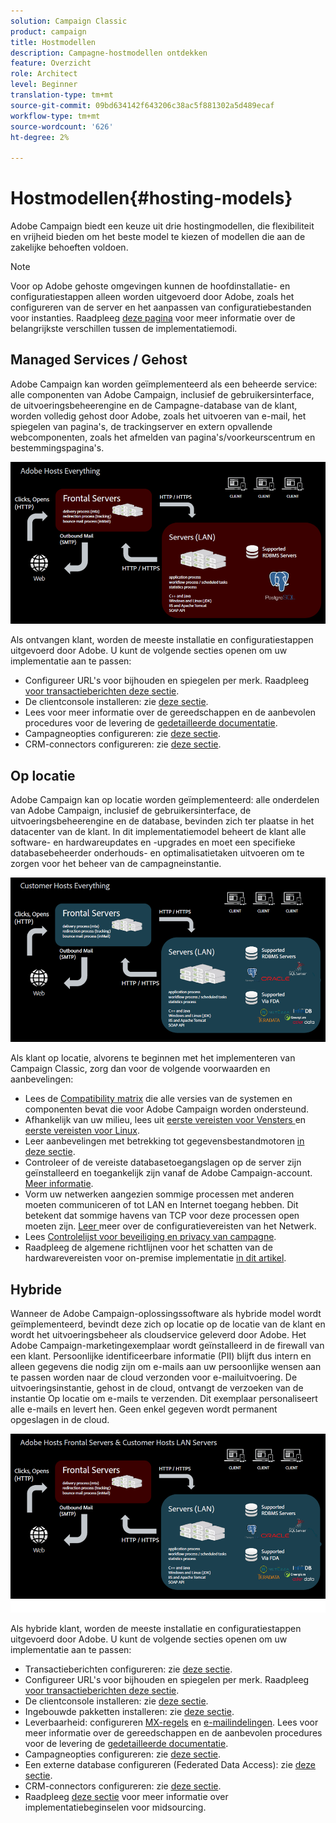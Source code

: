 ```yaml
---
solution: Campaign Classic
product: campaign
title: Hostmodellen
description: Campagne-hostmodellen ontdekken
feature: Overzicht
role: Architect
level: Beginner
translation-type: tm+mt
source-git-commit: 09bd634142f643206c38ac5f881302a5d489ecaf
workflow-type: tm+mt
source-wordcount: '626'
ht-degree: 2%

---
```



# Hostmodellen{#hosting-models}

Adobe Campaign biedt een keuze uit drie hostingmodellen, die flexibiliteit en vrijheid bieden om het beste model te kiezen of modellen die aan de zakelijke behoeften voldoen.

>[!NOTE]
>
>Voor op Adobe gehoste omgevingen kunnen de hoofdinstallatie- en configuratiestappen alleen worden uitgevoerd door Adobe, zoals het configureren van de server en het aanpassen van configuratiebestanden voor instanties. Raadpleeg [deze pagina](../../installation/using/capability-matrix.md) voor meer informatie over de belangrijkste verschillen tussen de implementatiemodi.

## Managed Services / Gehost

Adobe Campaign kan worden geïmplementeerd als een beheerde service: alle componenten van Adobe Campaign, inclusief de gebruikersinterface, de uitvoeringsbeheerengine en de Campagne-database van de klant, worden volledig gehost door Adobe, zoals het uitvoeren van e-mail, het spiegelen van pagina&#39;s, de trackingserver en extern opvallende webcomponenten, zoals het afmelden van pagina&#39;s/voorkeurscentrum en bestemmingspagina&#39;s.

![](assets/deployment_hosted.png)

Als ontvangen klant, worden de meeste installatie en configuratiestappen uitgevoerd door Adobe. U kunt de volgende secties openen om uw implementatie aan te passen:

* Configureer URL&#39;s voor bijhouden en spiegelen per merk. Raadpleeg [voor transactieberichten deze sectie](../../message-center/using/configuring-multibranding.md).
* De clientconsole installeren: zie [deze sectie](../../installation/using/installing-the-client-console.md).
* Lees voor meer informatie over de gereedschappen en de aanbevolen procedures voor de levering de [gedetailleerde documentatie](../../delivery/using/about-deliverability.md).
* Campagneopties configureren: zie [deze sectie](../../installation/using/configuring-campaign-options.md).
* CRM-connectors configureren: zie [deze sectie](../../platform/using/crm-connectors.md).

## Op locatie

Adobe Campaign kan op locatie worden geïmplementeerd: alle onderdelen van Adobe Campaign, inclusief de gebruikersinterface, de uitvoeringsbeheerengine en de database, bevinden zich ter plaatse in het datacenter van de klant. In dit implementatiemodel beheert de klant alle software- en hardwareupdates en -upgrades en moet een specifieke databasebeheerder onderhouds- en optimalisatietaken uitvoeren om te zorgen voor het beheer van de campagneinstantie.

![](assets/deployment_onpremise.png)

Als klant op locatie, alvorens te beginnen met het implementeren van Campaign Classic, zorg dan voor de volgende voorwaarden en aanbevelingen:

* Lees de [Compatibility matrix](../../rn/using/compatibility-matrix.md) die alle versies van de systemen en componenten bevat die voor Adobe Campaign worden ondersteund.
* Afhankelijk van uw milieu, lees uit [eerste vereisten voor Vensters ](../../installation/using/prerequisites-of-campaign-installation-in-windows.md) en [eerste vereisten voor Linux](../../installation/using/prerequisites-of-campaign-installation-in-linux.md).
* Leer aanbevelingen met betrekking tot gegevensbestandmotoren [in deze sectie](../../installation/using/database.md).
* Controleer of de vereiste databasetoegangslagen op de server zijn geïnstalleerd en toegankelijk zijn vanaf de Adobe Campaign-account. [Meer informatie](../../installation/using/application-server.md).
* Vorm uw netwerken aangezien sommige processen met anderen moeten communiceren of tot LAN en Internet toegang hebben. Dit betekent dat sommige havens van TCP voor deze processen open moeten zijn. [Leer ](../../installation/using/network-configuration.md) meer over de configuratievereisten van het Netwerk.
* Lees [Controlelijst voor beveiliging en privacy van campagne](https://helpx.adobe.com/nl/campaign/kb/acc-security.html).
* Raadpleeg de algemene richtlijnen voor het schatten van de hardwarevereisten voor on-premise implementatie [in dit artikel](https://helpx.adobe.com/nl/campaign/kb/hardware-sizing-guide.html).

## Hybride

Wanneer de Adobe Campaign-oplossingssoftware als hybride model wordt geïmplementeerd, bevindt deze zich op locatie op de locatie van de klant en wordt het uitvoeringsbeheer als cloudservice geleverd door Adobe. Het Adobe Campaign-marketingexemplaar wordt geïnstalleerd in de firewall van een klant. Persoonlijke identificeerbare informatie (PII) blijft dus intern en alleen gegevens die nodig zijn om e-mails aan uw persoonlijke wensen aan te passen worden naar de cloud verzonden voor e-mailuitvoering. De uitvoeringsinstantie, gehost in de cloud, ontvangt de verzoeken van de instantie Op locatie om e-mails te verzenden. Dit exemplaar personaliseert alle e-mails en levert hen. Geen enkel gegeven wordt permanent opgeslagen in de cloud.

![](assets/deployment_hybrid.png)

Als hybride klant, worden de meeste installatie en configuratiestappen uitgevoerd door Adobe. U kunt de volgende secties openen om uw implementatie aan te passen:

* Transactieberichten configureren: zie [deze sectie](../../message-center/using/transactional-messaging-architecture.md).
* Configureer URL&#39;s voor bijhouden en spiegelen per merk. Raadpleeg [voor transactieberichten deze sectie](../../message-center/using/configuring-multibranding.md).
* De clientconsole installeren: zie [deze sectie](../../installation/using/installing-the-client-console.md).
* Ingebouwde pakketten installeren: zie [deze sectie](../../installation/using/installing-campaign-standard-packages.md).
* Leverbaarheid: configureren [MX-regels](../../installation/using/email-deliverability.md#mx-configuration) en [e-mailindelingen](../../installation/using/email-deliverability.md#managing-email-formats). Lees voor meer informatie over de gereedschappen en de aanbevolen procedures voor de levering de [gedetailleerde documentatie](../../delivery/using/about-deliverability.md).
* Campagneopties configureren: zie [deze sectie](../../installation/using/configuring-campaign-options.md).
* Een externe database configureren (Federated Data Access): zie [deze sectie](../../installation/using/about-fda.md).
* CRM-connectors configureren: zie [deze sectie](../../platform/using/crm-connectors.md).
* Raadpleeg [deze sectie](../../installation/using/mid-sourcing-deployment.md) voor meer informatie over implementatiebeginselen voor midsourcing.
